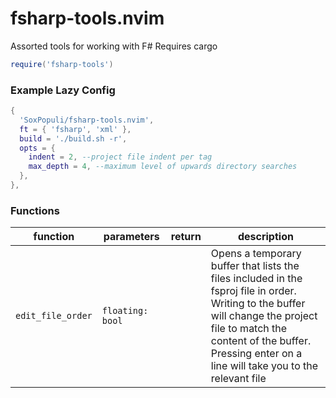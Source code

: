 # fsharp-tools.nvim
Assorted tools for working with F#
Requires cargo
```lua
require('fsharp-tools')
```

### Example Lazy Config
```lua
{
  'SoxPopuli/fsharp-tools.nvim',
  ft = { 'fsharp', 'xml' },
  build = './build.sh -r',
  opts = {
    indent = 2, --project file indent per tag
    max_depth = 4, --maximum level of upwards directory searches
  },
},

```

### Functions

| function | parameters | return | description |
| --- | --- | --- | --- |
| `edit_file_order` | `floating: bool` |  | Opens a temporary buffer that lists the files included in the fsproj file in order.<br>Writing to the buffer will change the project file to match the content of the buffer.<br>Pressing enter on a line will take you to the relevant file|
